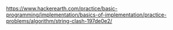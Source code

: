 https://www.hackerearth.com/practice/basic-programming/implementation/basics-of-implementation/practice-problems/algorithm/string-clash-197de0e2/
